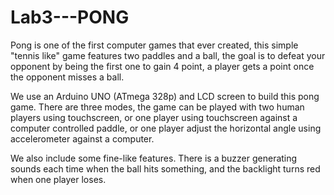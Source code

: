 # Lab3---PONG
Pong is one of the first computer games that ever created, this simple "tennis like" game features two paddles and a ball, the goal is to defeat your opponent by being the first one to gain 4 point, a player gets a point once the opponent misses a ball. 

We use an Arduino UNO (ATmega 328p) and LCD screen to build this pong game. There are three modes, the game can be played with two human players using touchscreen, or one player using touchscreen against a computer controlled paddle, or one player adjust the horizontal angle using accelerometer against a computer.

We also include some fine-like features. There is a buzzer generating sounds each time when the ball hits something, and the backlight turns red when one player loses.
